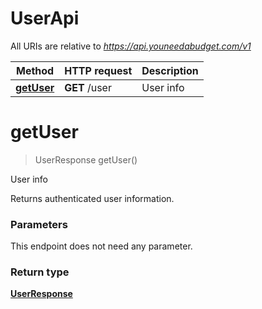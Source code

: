 # UserApi

All URIs are relative to *https://api.youneedabudget.com/v1*

Method | HTTP request | Description
------------- | ------------- | -------------
[**getUser**](UserApi.md#getUser) | **GET** /user | User info


<a name="getUser"></a>
# **getUser**
> UserResponse getUser()

User info

Returns authenticated user information.

### Parameters
This endpoint does not need any parameter.

### Return type

[**UserResponse**](https://github.com/ynab/ynab-sdk-js/search?q=%22export+interface+User%22Response%22+filename%3Aapi.d.ts+path%3Adist%2Fesm&unscoped_q=%22export+interface+UserResponse%22+filename%3Aapi.d.ts+path%3Adist%2Fesm)

